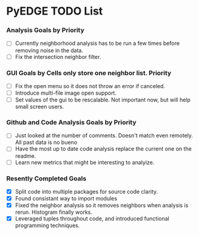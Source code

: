 # PyEDGE TODO List

### Analysis Goals by Priority
- [ ] Currently neighborhood analysis has to be run a few times before removing noise in the data.
- [ ] Fix the intersection neighbor filter.

### GUI Goals by Cells only store one neighbor list. Priority
- [ ] Fix the open menu so it does not throw an error if canceled.
- [ ] Introduce multi-file image open support.
- [ ] Set values of the gui to be rescalable. Not important now, but will help small screen users.

### Github and Code Analysis Goals by Priority
- [ ] Just looked at the number of comments. Doesn't match even remotely. All past data is no bueno
- [ ] Have the most up to date code analysis replace the current one on the readme.
- [ ] Learn new metrics that might be interesting to analyize.

### Resently Completed Goals
- [x] Split code into multiple packages for source code clarity.
- [x] Found consistant way to import modules
- [x] Fixed the neighbor analysis so it removes neighbors when analysis is rerun. Histogram finally works.
- [x] Leveraged tuples throughout code, and introduced functional programming techniques.

